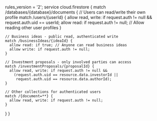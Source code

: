 rules_version = '2';
service cloud.firestore {
  match /databases/{database}/documents {
    // Users can read/write their own profile
    match /users/{userId} {
      allow read, write: if request.auth != null && request.auth.uid == userId;
      allow read: if request.auth != null; // Allow reading other user profiles
    }

    // Business ideas - public read, authenticated write
    match /businessIdeas/{ideaId} {
      allow read: if true; // Anyone can read business ideas
      allow write: if request.auth != null;
    }

    // Investment proposals - only involved parties can access
    match /investmentProposals/{proposalId} {
      allow read, write: if request.auth != null &&
        (request.auth.uid == resource.data.investorId ||
         request.auth.uid == resource.data.authorId);
    }

    // Other collections for authenticated users
    match /{document=**} {
      allow read, write: if request.auth != null;
    }
  }
}

